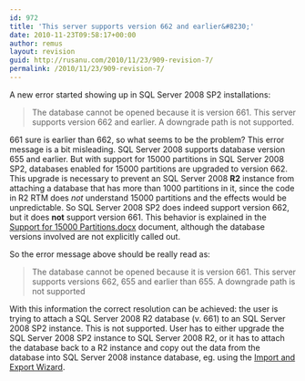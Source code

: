 ```yaml
---
id: 972
title: 'This server supports version 662 and earlier&#8230;'
date: 2010-11-23T09:58:17+00:00
author: remus
layout: revision
guid: http://rusanu.com/2010/11/23/909-revision-7/
permalink: /2010/11/23/909-revision-7/
---
```

A new error started showing up in SQL Server 2008 SP2 installations:

> The database cannot be opened because it is version 661. This server supports version 662 and earlier. A downgrade path is not supported.

661 sure is earlier than 662, so what seems to be the problem? This error message is a bit misleading. SQL Server 2008 supports database version 655 and earlier. But with support for 15000 partitions in SQL Server 2008 SP2, databases enabled for 15000 partitions are upgraded to version 662. This upgrade is necessary to prevent an SQL Server 2008 **R2** instance from attaching a database that has more than 1000 partitions in it, since the code in R2 RTM does _not_ understand 15000 partitions and the effects would be unpredictable. So SQL Server 2008 SP2 does indeed support version 662, but it does **not** support version 661. This behavior is explained in the <a href="http://download.microsoft.com/download/B/E/1/BE1AABB3-6ED8-4C3C-AF91-448AB733B1AF/Support_for_15000_Partitions.docx" target="_blank">Support for 15000 Partitions.docx</a> document, although the database versions involved are not explicitly called out.

So the error message above should be really read as:

> The database cannot be opened because it is version 661. This server supports versions 662, 655 and earlier than 655. A downgrade path is not supported

With this information the correct resolution can be achieved: the user is trying to attach a SQL Server 2008 R2 database (v. 661) to an SQL Server 2008 SP2 instance. This is not supported. User has to either upgrade the SQL Server 2008 SP2 instance to SQL Server 2008 R2, or it has to attach the database back to a R2 instance and copy out the data from the database into SQL Server 2008 instance database, eg. using the <a href="http://msdn.microsoft.com/en-us/library/ms140052.aspx" target="_blank">Import and Export Wizard</a>.